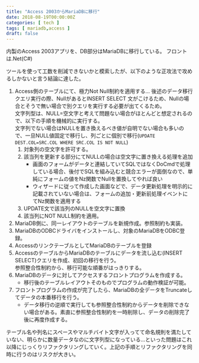 ```yaml
---
title: "Access 2003からMariaDBに移行"
date: 2018-08-19T00:00:00Z
categories: [ tech ]
tags: [ mariadb,access ]
draft: false
---
```

内製のAccess 2003アプリを、DB部分はMariaDBに移行している。
フロントは.Net(C#)

ツールを使って工数を削減できないかと模索したが、以下のような正攻法で攻めるしかないと言う結論に達した。


1. Access側のテーブルにて、極力Not Null制約を適用する... 後述のデータ移行クエリ実行の際、NullがあるとINSERT SELECT 文がこけるため、Nullの場合とそうで無い場合で別クエリを実行する必要が出てくるため。  
   文字列型は、NULL=空文字と考えて問題ない場合がほとんどと想定されるので、以下の手順を機械的に実行する。  
   文字列でない場合はNULLを置き換えるべき値が自明でない場合も多いので、一旦NULL値固定で移行し、列ごとに個別で移行(`UPDATE DEST.COL=SRC.COL WHERE SRC.COL IS NOT NULL`)
   1. 対象列の空文字を許可する。
   2. 該当列を更新する部分にてNULLの場合は空文字に置き換える処理を追加
      * 画面のフォームがデータと連結していてSQLではなくDoCmdで処理している場合、後付でSQLを組み込むと競合エラーが面倒なので、単純にフォームの値をNz関数でNullを置換してやれば良い
      * ウィザードに従って作成した画面などで、データ更新処理を明示的に記載されていない場合は、フォームの追加・更新前処理イベントにてNz関数を適用する
   3. UPDATE文で該当列のNULLを空文字に置換
   4. 該当列にNOT NULL制約を適用。
2. MariaDB側に、同一レイアウトのテーブルを新規作成。参照制約も実装。
3. MariaDBのODBCドライバをインストールし、対象のMariaDBをODBC登録。
4. AccessのリンクテーブルとしてMariaDBのテーブルを登録
5. AccessのテーブルからMariaDBのテーブルにデータを流し込む(INSERT SELECT)クエリを作成、初回の移行を行う。  
   参照整合性制約から、移行可能な順番がはっきりする。
6. MariaDBのデータに対してアクセスするフロントプログラムを作成する。
   - 移行後のテーブルレイアウトそのものでプログラムの動作検証が可能。
7. フロントプログラムの作成が完了したら、MariaDBの全データをTruncateしてデータの本番移行を行う。
   - データ移行の逆順で実行しても参照整合性制約からデータを削除できない場合がある。素直に参照整合性制約を一時削除し、データの削除完了後に再度作成する。

テーブル名や列名にスペースやマルチバイト文字が入ってて命名規則を満たしていない、明らかに数量データなのに文字列型になっている...といった問題はこれ以降にじっくりリファクタリングしていく。上記の手順とリファクタリングを同時に行うのはリスクが大きい。
